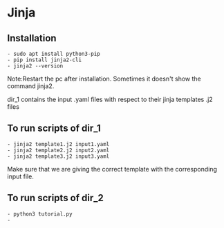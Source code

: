 # Jinja
## Installation
    - sudo apt install python3-pip  
    - pip install jinja2-cli
    - jinja2 --version
Note:Restart the pc after installation. Sometimes it doesn't show the command jinja2. 

dir_1 contains the input .yaml files with respect to their jinja templates .j2 files
## To run scripts of dir_1
    - jinja2 template1.j2 input1.yaml  
    - jinja2 template2.j2 input2.yaml  
    - jinja2 template3.j2 input3.yaml  
Make sure that we are giving the correct template with the corresponding input file.

## To run scripts of dir_2
    - python3 tutorial.py
    - 
